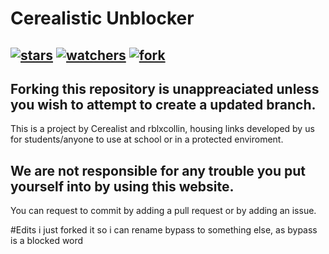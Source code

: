 # Cerealistic Unblocker
[![stars](https://img.shields.io/github/stars/cerealistic/cerealistic.github.io)](https://cerealistic.github.io/) [![watchers](https://img.shields.io/github/watchers/cerealistic/cerealistic.github.io)](https://cerealistic.github.io/) [![fork](https://img.shields.io/badge/fork%3F-no-red)](https://cerealistic.github.io/)
---
Forking this repository is unappreaciated unless you wish to attempt to create a updated branch.
---
This is a project by Cerealist and rblxcollin, housing links developed by us for students/anyone to use at school or in a protected enviroment.
## We are not responsible for any trouble you put yourself into by using this website.
 You can request to commit by adding a pull request or by adding an issue.

#Edits
i just forked it so i can rename bypass to something else, as bypass is a blocked word
